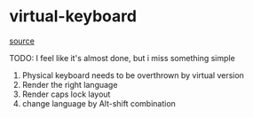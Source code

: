 # virtual-keyboard

[source](https://github.com/rolling-scopes-school/tasks/blob/master/tasks/codejam-virtual-keyboard.md)

TODO:
I feel like it's almost done, but i miss something simple

1. Physical keyboard needs to be overthrown by virtual version
2. Render the right language
3. Render caps lock layout
4. change language by Alt-shift combination
